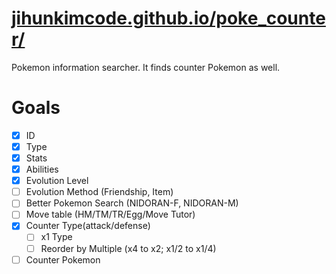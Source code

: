 # [jihunkimcode.github.io/poke_counter/](https://jihunkimcode.github.io/poke_counter/)
Pokemon information searcher. It finds counter Pokemon as well.

# Goals
- [x] ID
- [x] Type
- [x] Stats
- [x] Abilities
- [x] Evolution Level
- [ ] Evolution Method (Friendship, Item)
- [ ] Better Pokemon Search (NIDORAN-F, NIDORAN-M)
- [ ] Move table (HM/TM/TR/Egg/Move Tutor)
- [x] Counter Type(attack/defense)
    - [ ] x1 Type
    - [ ] Reorder by Multiple (x4 to x2; x1/2 to x1/4)
- [ ] Counter Pokemon
